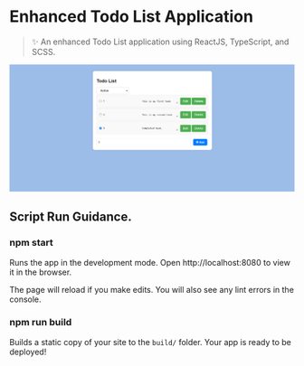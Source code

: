 # Enhanced Todo List Application

> ✨ An enhanced Todo List application using ReactJS, TypeScript, and SCSS.

![](https://github.com/shraddhapandey100/EnhancedTodoListApp/blob/paneltime/Interface.png)


## Script Run Guidance.

### npm start

Runs the app in the development mode.
Open http://localhost:8080 to view it in the browser.

The page will reload if you make edits.
You will also see any lint errors in the console.

### npm run build

Builds a static copy of your site to the `build/` folder.
Your app is ready to be deployed!




